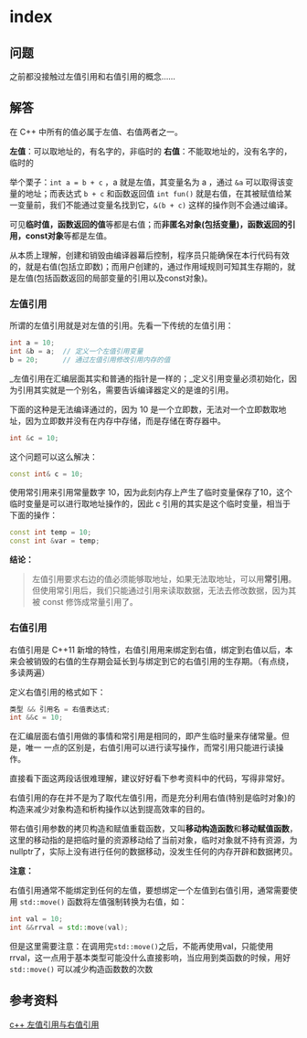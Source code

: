 # index

## 问题

之前都没接触过左值引用和右值引用的概念……

## 解答

在 C++ 中所有的值必属于左值、右值两者之一。

**左值**：可以取地址的，有名字的，非临时的 **右值**：不能取地址的，没有名字的，临时的

举个栗子：`int a = b + c` ，a 就是左值，其变量名为 a ，通过 `&a` 可以取得该变量的地址；而表达式 `b + c` 和函数返回值 `int fun()` 就是右值，在其被赋值给某一变量前，我们不能通过变量名找到它，`&(b + c)` 这样的操作则不会通过编译。

可见**临时值，函数返回的值**等都是右值；而**非匿名对象\(包括变量\)，函数返回的引用，const对象**等都是左值。

从本质上理解，创建和销毁由编译器幕后控制，程序员只能确保在本行代码有效的，就是右值\(包括立即数\)；而用户创建的，通过作用域规则可知其生存期的，就是左值\(包括函数返回的局部变量的引用以及const对象\)。

### 左值引用

所谓的左值引用就是对左值的引用。先看一下传统的左值引用：

```cpp
int a = 10;
int &b = a;  // 定义一个左值引用变量
b = 20;      // 通过左值引用修改引用内存的值
```

_左值引用在汇编层面其实和普通的指针是一样的；_定义引用变量必须初始化，因为引用其实就是一个别名，需要告诉编译器定义的是谁的引用。

下面的这种是无法编译通过的，因为 10 是一个立即数，无法对一个立即数取地址，因为立即数并没有在内存中存储，而是存储在寄存器中。

```cpp
int &c = 10;
```

这个问题可以这么解决：

```cpp
const int& c = 10;
```

使用常引用来引用常量数字 10，因为此刻内存上产生了临时变量保存了10，这个临时变量是可以进行取地址操作的，因此 c 引用的其实是这个临时变量，相当于下面的操作：

```cpp
const int temp = 10; 
const int &var = temp;
```

**结论：**

> 左值引用要求右边的值必须能够取地址，如果无法取地址，可以用**常引用**。但使用常引用后，我们只能通过引用来读取数据，无法去修改数据，因为其被 const 修饰成常量引用了。

### 右值引用

右值引用是 C++11 新增的特性，右值引用用来绑定到右值，绑定到右值以后，本来会被销毁的右值的生存期会延长到与绑定到它的右值引用的生存期。（有点绕，多读两遍）

定义右值引用的格式如下：

```cpp
类型 && 引用名 = 右值表达式;
int &&c = 10;
```

在汇编层面右值引用做的事情和常引用是相同的，即产生临时量来存储常量。但是，唯一 一点的区别是，右值引用可以进行读写操作，而常引用只能进行读操作。

直接看下面这两段话很难理解，建议好好看下参考资料中的代码，写得非常好。

右值引用的存在并不是为了取代左值引用，而是充分利用右值\(特别是临时对象\)的构造来减少对象构造和析构操作以达到提高效率的目的。

带右值引用参数的拷贝构造和赋值重载函数，又叫**移动构造函数**和**移动赋值函数**，这里的移动指的是把临时量的资源移动给了当前对象，临时对象就不持有资源，为nullptr了，实际上没有进行任何的数据移动，没发生任何的内存开辟和数据拷贝。

**注意：**

右值引用通常不能绑定到任何的左值，要想绑定一个左值到右值引用，通常需要使用 `std::move()` 函数将左值强制转换为右值，如：

```cpp
int val = 10;
int &&rrval = std::move(val);
```

但是这里需要注意：在调用完`std::move()`之后，不能再使用val，只能使用 rrval，这一点用于基本类型可能没什么直接影响，当应用到类函数的时候，用好`std::move()` 可以减少构造函数数的次数

## 参考资料

[c++ 左值引用与右值引用](https://zhuanlan.zhihu.com/p/97128024)

